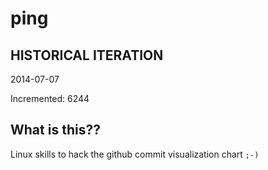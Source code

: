 # ping

## HISTORICAL ITERATION
2014-07-07

Incremented: 6244

## What is this?? 
Linux skills to hack the github commit visualization chart `;-)`
